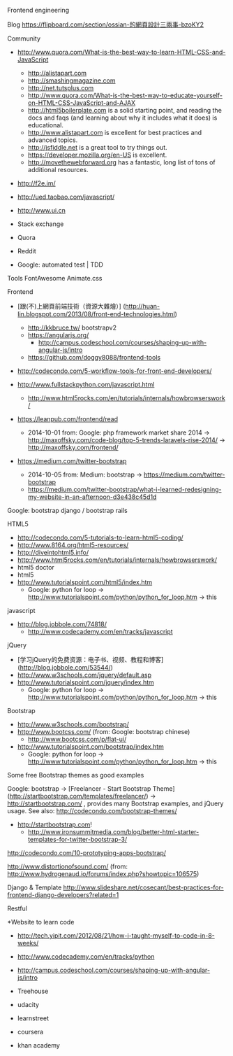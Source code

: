 Frontend engineering

Blog
https://flipboard.com/section/ossian-的網頁設計三兩事-bzoKY2

Community
* http://www.quora.com/What-is-the-best-way-to-learn-HTML-CSS-and-JavaScript
    * http://alistapart.com
    * http://smashingmagazine.com
    * http://net.tutsplus.com
    * http://www.quora.com/What-is-the-best-way-to-educate-yourself-on-HTML-CSS-JavaScript-and-AJAX
    * http://html5boilerplate.com is a solid starting point, and reading the docs and faqs (and learning about why it includes what it does) is educational.
    * http://www.alistapart.com is excellent for best practices and advanced topics.
    * http://jsfiddle.net is a great tool to try things out.
    * https://developer.mozilla.org/en-US is excellent.
    * http://movethewebforward.org has a fantastic, long list of tons of additional resources.
* http://f2e.im/
* http://ued.taobao.com/javascript/
* http://www.ui.cn

* Stack exchange
* Quora
* Reddit
* Google: automated test | TDD

Tools
FontAwesome
Animate.css

Frontend
* [跟(不)上網頁前端技術（資源大雜燴）] (http://huan-lin.blogspot.com/2013/08/front-end-technologies.html)
    * http://kkbruce.tw/ bootstrapv2
    * https://angularjs.org/
      * http://campus.codeschool.com/courses/shaping-up-with-angular-js/intro
    * https://github.com/doggy8088/frontend-tools

* http://codecondo.com/5-workflow-tools-for-front-end-developers/
* http://www.fullstackpython.com/javascript.html
    * http://www.html5rocks.com/en/tutorials/internals/howbrowserswork/

* https://leanpub.com/frontend/read
    * 2014-10-01 from: Google: php framework market share 2014 -> http://maxoffsky.com/code-blog/top-5-trends-laravels-rise-2014/ -> http://maxoffsky.com/frontend/

 * https://medium.com/twitter-bootstrap
     * 2014-10-05 from: Medium: bootstrap -> https://medium.com/twitter-bootstrap
     * https://medium.com/twitter-bootstrap/what-i-learned-redesigning-my-website-in-an-afternoon-d3e438c45d1d

Google: bootstrap django / bootstrap rails

HTML5
* http://codecondo.com/5-tutorials-to-learn-html5-coding/
* http://www.8164.org/html5-resources/
* http://diveintohtml5.info/
* http://www.html5rocks.com/en/tutorials/internals/howbrowserswork/
* html5 doctor
* html5
* http://www.tutorialspoint.com/html5/index.htm
    * Google: python for loop -> http://www.tutorialspoint.com/python/python_for_loop.htm -> this

javascript
* http://blog.jobbole.com/74818/ 
    * http://www.codecademy.com/en/tracks/javascript

jQuery
* [学习jQuery的免费资源：电子书、视频、教程和博客] (http://blog.jobbole.com/53544/)
* http://www.w3schools.com/jquery/default.asp
* http://www.tutorialspoint.com/jquery/index.htm
    * Google: python for loop -> http://www.tutorialspoint.com/python/python_for_loop.htm -> this

Bootstrap
* http://www.w3schools.com/bootstrap/
* http://www.bootcss.com/ (from: Google: bootstrap chinese)
    * http://www.bootcss.com/p/flat-ui/
* http://www.tutorialspoint.com/bootstrap/index.htm
    * Google: python for loop -> http://www.tutorialspoint.com/python/python_for_loop.htm -> this


Some free Bootstrap themes as good examples

Google: bootstrap -> [Freelancer - Start Bootstrap Theme] (http://startbootstrap.com/templates/freelancer/) -> http://startbootstrap.com/ , provides many Bootstrap examples, and jQuery usage.
See also: http://codecondo.com/bootstrap-themes/

* http://startbootstrap.com!
    * http://www.ironsummitmedia.com/blog/better-html-starter-templates-for-twitter-bootstrap-3/

http://codecondo.com/10-prototyping-apps-bootstrap/

http://www.distortionofsound.com/ (from: http://www.hydrogenaud.io/forums/index.php?showtopic=106575)

Django & Template
http://www.slideshare.net/cosecant/best-practices-for-frontend-django-developers?related=1

Restful

*Website to learn code
* http://tech.yipit.com/2012/08/21/how-i-taught-myself-to-code-in-8-weeks/
 * http://www.codecademy.com/en/tracks/python
 * http://campus.codeschool.com/courses/shaping-up-with-angular-js/intro
 * Treehouse

 * udacity
 * learnstreet
 * coursera
 * khan academy